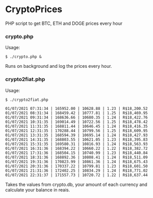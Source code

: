 # CryptoPrices
PHP script to get BTC, ETH and DOGE prices every hour

### crypto.php
Usage:

```$ ./crypto.php &```

Runs on background and log the prices every hour.

### crypto2fiat.php
Usage:
```
$ ./crypto2fiat.php

01/07/2021 07:31:34 | 165952.00 | 10628.88 | 1.23 | R$18,200.52
01/07/2021 08:31:34 | 168459.42 | 10777.81 | 1.25 | R$18,469.95
01/07/2021 09:31:34 | 168636.66 | 10680.35 | 1.24 | R$18,422.76
01/07/2021 10:31:35 | 169014.49 | 10722.56 | 1.25 | R$18,478.42
01/07/2021 11:31:35 | 168811.44 | 10646.45 | 1.24 | R$18,416.35
01/07/2021 12:31:35 | 170288.44 | 10799.56 | 1.25 | R$18,609.95
01/07/2021 13:31:35 | 168594.39 | 10695.14 | 1.24 | R$18,427.93
01/07/2021 14:31:35 | 168803.55 | 10621.05 | 1.23 | R$18,395.83
01/07/2021 15:31:35 | 169580.31 | 10816.93 | 1.24 | R$18,563.93
01/07/2021 16:31:36 | 168394.22 | 10660.22 | 1.22 | R$18,382.72
01/07/2021 17:31:36 | 168504.15 | 10740.99 | 1.23 | R$18,440.84
01/07/2021 18:31:36 | 168892.36 | 10808.41 | 1.24 | R$18,511.09
01/07/2021 19:31:36 | 170823.99 | 10861.36 | 1.24 | R$18,675.43
01/07/2021 20:31:36 | 170337.22 | 10799.81 | 1.23 | R$18,601.50
01/07/2021 21:31:36 | 172402.25 | 10834.29 | 1.24 | R$18,771.02
01/07/2021 22:31:37 | 171557.73 | 10720.72 | 1.22 | R$18,637.44
```

Takes the values from crypto.db, your amount of each currency and calculate your balance in reais.
